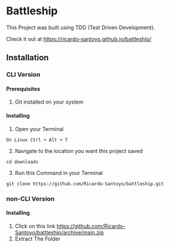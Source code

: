 # Battleship

This Project was built using TDD (Test Driven Development).

Check it out at https://ricardo-santoyo.github.io/battleship/

## Installation

### CLI Version

#### Prerequisites

1. Git installed on your system

#### Installing

1. Open your Terminal
```
On Linux Ctrl + Alt + T
```
2. Navigate to the location you want this project saved
```
cd downloads
```
3. Run this Command in your Terminal
```
git clone https://github.com/Ricardo-Santoyo/battleship.git
```

### non-CLI Version

#### Installing

1. Click on this link https://github.com/Ricardo-Santoyo/battleship/archive/main.zip
2. Extract The Folder
